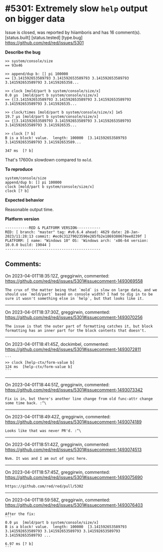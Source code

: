 
#5301: Extremely slow `help` output on bigger data
================================================================================
Issue is closed, was reported by hiiamboris and has 16 comment(s).
[status.built] [status.tested] [type.bug]
<https://github.com/red/red/issues/5301>

**Describe the bug**

```
>> system/console/size
== 93x46

>> append/dup b: [] pi 100000
== [3.141592653589793 3.141592653589793 3.141592653589793 3.141592653589793 3.14159265358...

>> clock [mold/part b system/console/size/x]
0.0 μs  [mold/part b system/console/size/x]
== {[3.141592653589793 3.141592653589793 3.141592653589793 3.141592653589793 3.1415926535...

>> clock/times [mold/part b system/console/size/x] 1e5
19.7 μs [mold/part b system/console/size/x]
== {[3.141592653589793 3.141592653589793 3.141592653589793 3.141592653589793 3.1415926535...

>> clock [? b]
B is a block! value.  length: 100000  [3.141592653589793 3.141592653589793 3.141592653589...

347 ms  [? b]
```
That's 17600x slowdown compared to `mold`.

**To reproduce**
```
system/console/size
append/dup b: [] pi 100000
clock [mold/part b system/console/size/x]
clock [? b]
```

**Expected behavior**

Reasonable output time.

**Platform version**
```
-----------RED & PLATFORM VERSION----------- 
RED: [ branch: "master" tag: #v0.6.4 ahead: 4629 date: 28-Jan-2023/11:28:13 commit: #ec0c31279023590e285fb2e1869380670ee0239f ]
PLATFORM: [ name: "Windows 10" OS: 'Windows arch: 'x86-64 version: 10.0.0 build: 19044 ]
--------------------------------------------
```


Comments:
--------------------------------------------------------------------------------

On 2023-04-01T18:35:12Z, greggirwin, commented:
<https://github.com/red/red/issues/5301#issuecomment-1493069558>

    The crux of the matter being that `mold` is slow on large data, and we should use `mold/part` based on console width? I had to dig in to be sure it wasn't something else in `help`, but that looks like it.

--------------------------------------------------------------------------------

On 2023-04-01T18:37:30Z, greggirwin, commented:
<https://github.com/red/red/issues/5301#issuecomment-1493070256>

    The issue is that the outer part of formatting catches it, but block formatting has an inner part for the block contents that doesn't.

--------------------------------------------------------------------------------

On 2023-04-01T18:41:45Z, dockimbel, commented:
<https://github.com/red/red/issues/5301#issuecomment-1493072811>

    ```
    >> clock [help-ctx/form-value b]
    124 ms	[help-ctx/form-value b]
    ```

--------------------------------------------------------------------------------

On 2023-04-01T18:44:51Z, greggirwin, commented:
<https://github.com/red/red/issues/5301#issuecomment-1493073342>

    Fix is in, but there's another line change from old func-attr change some time back. :^\

--------------------------------------------------------------------------------

On 2023-04-01T18:49:42Z, greggirwin, commented:
<https://github.com/red/red/issues/5301#issuecomment-1493074189>

    Looks like that was never PR'd. :^\

--------------------------------------------------------------------------------

On 2023-04-01T18:51:42Z, greggirwin, commented:
<https://github.com/red/red/issues/5301#issuecomment-1493074513>

    Nvm. It was and I am out of sync here.

--------------------------------------------------------------------------------

On 2023-04-01T18:57:45Z, greggirwin, commented:
<https://github.com/red/red/issues/5301#issuecomment-1493075690>

    https://github.com/red/red/pull/5302

--------------------------------------------------------------------------------

On 2023-04-01T18:59:58Z, greggirwin, commented:
<https://github.com/red/red/issues/5301#issuecomment-1493076403>

    After the fix:
    ```
    0.0 μs	[mold/part b system/console/size/x]
    B is a block! value.  length: 100000  [3.141592653589793 3.141592653589793 3.141592653589793 3.141592653589793 3.141592653589793 ...
    
    6.97 ms	[? b]
    ```

